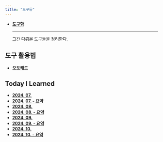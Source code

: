 ```yaml
---
title: "도구들"
---
```


<div class="grid cards" markdown>

- [**도구함**](./toolbox/index.md)

  ***

  그간 다뤄본 도구들을 정리한다.

</div>

## 도구 활용법

<div class="grid cards" markdown>

- [**오토캐드**](./autocad/index.md)

</div>

## Today I Learned

<div class="grid cards" markdown>

- [**2024. 07.**](./til/2407.md)
- [**2024. 07. - 요약**](./til/2407-summary.md)
- [**2024. 08.**](./til/2408.md)
- [**2024. 08. - 요약**](./til/2408-summary.md)
- [**2024. 09.**](./til/2409.md)
- [**2024. 09. - 요약**](./til/2409-summary.md)
- [**2024. 10.**](./til/2410.md)
- [**2024. 10. - 요약**](./til/2410-summary.md)

</div>
